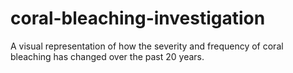 # coral-bleaching-investigation
A visual representation of how the severity and frequency of coral bleaching has changed over the past 20 years.
